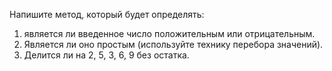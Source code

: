 ﻿Напишите метод, который будет определять:  
1) является ли введенное число положительным или отрицательным.  
2) Является ли оно простым (используйте технику перебора значений).  
3) Делится ли на 2, 5, 3, 6, 9 без остатка. 
